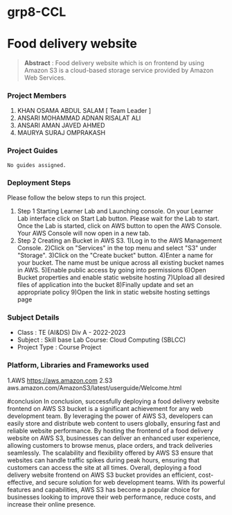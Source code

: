 # grp8-CCL
# Food delivery website

> **Abstract** : Food delivery website which is on frontend  by using Amazon S3 is a cloud-based storage service provided by Amazon Web Services.

### Project Members
1. KHAN OSAMA ABDUL SALAM  [ Team Leader ] 
2. ANSARI MOHAMMAD ADNAN RISALAT ALI 
3. ANSARI AMAN JAVED AHMED 
4. MAURYA SURAJ OMPRAKASH 

### Project Guides
    No guides assigned.

### Deployment Steps
Please follow the below steps to run this project.
1. Step 1 Starting Learner Lab and Launching console.
On your Learner Lab interface click on Start Lab button.
Please wait for the Lab to start.
Once the Lab is started, click on AWS button to open the AWS Console.
Your AWS Console will now open in a new tab.
2. Step 2 Creating an Bucket in AWS S3.
1)Log in to the AWS Management Console.
2)Click on "Services" in the top menu and select "S3" under "Storage".
3)Click on the "Create bucket" button.
4)Enter a name for your bucket. The name must be unique across all existing
bucket names in AWS.
5)Enable public access by going into permissions
6)Open Bucket properties and enable static website hosting
7)Upload all desired files of application into the bucket
8)Finally update and set an appropriate policy
9)Open the link in static website hosting settings page

### Subject Details
- Class : TE (AI&DS) Div A - 2022-2023
- Subject : Skill base Lab Course: Cloud Computing (SBLCC)
- Project Type : Course Project

### Platform, Libraries and Frameworks used
1.AWS https://aws.amazon.com
2.S3 aws.amazon.com/AmazonS3/latest/userguide/Welcome.html

#conclusion
In conclusion, successfully deploying a food delivery website frontend on AWS
S3 bucket is a significant achievement for any web development team. By
leveraging the power of AWS S3, developers can easily store and distribute web
content to users globally, ensuring fast and reliable website performance.
By hosting the frontend of a food delivery website on AWS S3, businesses can
deliver an enhanced user experience, allowing customers to browse menus, place
orders, and track deliveries seamlessly. The scalability and flexibility offered by
AWS S3 ensure that websites can handle traffic spikes during peak hours,
ensuring that customers can access the site at all times.
Overall, deploying a food delivery website frontend on AWS S3 bucket provides
an efficient, cost-effective, and secure solution for web development teams. With
its powerful features and capabilities, AWS S3 has become a popular choice for
businesses looking to improve their web performance, reduce costs, and increase
their online presence.
